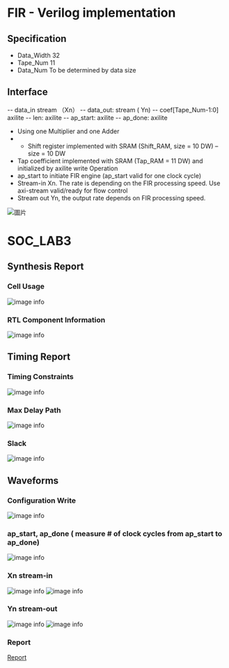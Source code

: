 # FIR - Verilog implementation
## Specification
- Data_Width  32
- Tape_Num    11
- Data_Num    To be determined by data size
## Interface
-- data_in  stream （Xn）
-- data_out: stream ( Yn)
-- coef[Tape_Num-1:0]  axilite
-- len: axilite
-- ap_start:  axilite
-- ap_done: axilite
- Using one Multiplier and one Adder
- - Shift register implemented with SRAM (Shift_RAM, size = 10 DW) – size = 10 DW
- Tap coefficient implemented with SRAM (Tap_RAM = 11 DW) and initialized by axilite write
Operation
- ap_start to initiate FIR engine (ap_start valid for one clock cycle)
- Stream-in Xn. The rate is depending on the FIR processing speed. Use axi-stream valid/ready for flow control
- Stream out Yn, the output rate depends on FIR processing speed.

![圖片](https://github.com/ZheChen-Bill/lab3_workbook/assets/88698677/b5413f7f-7840-4c4a-85b5-eb66905cc60e)
# SOC_LAB3
## Synthesis Report
### Cell Usage
![image info](Synthesis_Report/cell_usage.png)
### RTL Component Information
![image info](Synthesis_Report/RTL_comp_info.png)
## Timing Report
### Timing Constraints
![image info](Timing_Report/timing_cons.png)
### Max Delay Path
![image info](Timing_Report/max_delay_path.png)
### Slack
![image info](Timing_Report/slack.png)
## Waveforms
### Configuration Write
![image info](Waveforms/config_write.png)
### ap_start, ap_done ( measure # of clock cycles from ap_start to ap_done)
![image info](Waveforms/ap_signals.png)
### Xn stream-in
![image info](Waveforms/DinSin1.png)
![image info](Waveforms/DinSin2.png)
### Yn stream-out
![image info](Waveforms/DoutSout1.png)
![image info](Waveforms/DoutSout2.png)
### Report
[Report](report.pdf)
